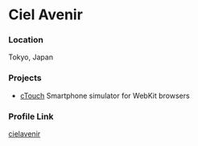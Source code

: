 # Ciel Avenir

### Location

Tokyo, Japan

### Projects

- [cTouch](https://github.com/cielavenir/ctouch) Smartphone simulator for WebKit browsers

### Profile Link

[cielavenir](https://github.com/cielavenir)

